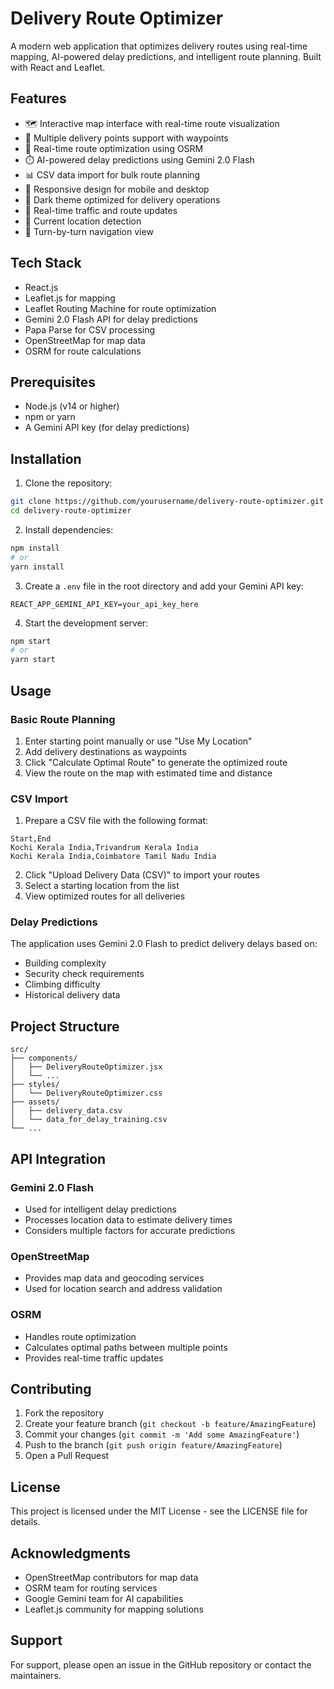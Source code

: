# Delivery Route Optimizer

A modern web application that optimizes delivery routes using real-time mapping, AI-powered delay predictions, and intelligent route planning. Built with React and Leaflet.

## Features

- 🗺️ Interactive map interface with real-time route visualization
- 📍 Multiple delivery points support with waypoints
- 🚗 Real-time route optimization using OSRM
- ⏱️ AI-powered delay predictions using Gemini 2.0 Flash
- 📊 CSV data import for bulk route planning
- 📱 Responsive design for mobile and desktop
- 🌙 Dark theme optimized for delivery operations
- 🔄 Real-time traffic and route updates
- 📍 Current location detection
- 🎯 Turn-by-turn navigation view

## Tech Stack

- React.js
- Leaflet.js for mapping
- Leaflet Routing Machine for route optimization
- Gemini 2.0 Flash API for delay predictions
- Papa Parse for CSV processing
- OpenStreetMap for map data
- OSRM for route calculations

## Prerequisites

- Node.js (v14 or higher)
- npm or yarn
- A Gemini API key (for delay predictions)

## Installation

1. Clone the repository:

```bash
git clone https://github.com/yourusername/delivery-route-optimizer.git
cd delivery-route-optimizer
```

2. Install dependencies:

```bash
npm install
# or
yarn install
```

3. Create a `.env` file in the root directory and add your Gemini API key:

```env
REACT_APP_GEMINI_API_KEY=your_api_key_here
```

4. Start the development server:

```bash
npm start
# or
yarn start
```

## Usage

### Basic Route Planning

1. Enter starting point manually or use "Use My Location"
2. Add delivery destinations as waypoints
3. Click "Calculate Optimal Route" to generate the optimized route
4. View the route on the map with estimated time and distance

### CSV Import

1. Prepare a CSV file with the following format:

```csv
Start,End
Kochi Kerala India,Trivandrum Kerala India
Kochi Kerala India,Coimbatore Tamil Nadu India
```

2. Click "Upload Delivery Data (CSV)" to import your routes
3. Select a starting location from the list
4. View optimized routes for all deliveries

### Delay Predictions

The application uses Gemini 2.0 Flash to predict delivery delays based on:

- Building complexity
- Security check requirements
- Climbing difficulty
- Historical delivery data

## Project Structure

```
src/
├── components/
│   ├── DeliveryRouteOptimizer.jsx
│   └── ...
├── styles/
│   └── DeliveryRouteOptimizer.css
├── assets/
│   ├── delivery_data.csv
│   └── data_for_delay_training.csv
└── ...
```

## API Integration

### Gemini 2.0 Flash

- Used for intelligent delay predictions
- Processes location data to estimate delivery times
- Considers multiple factors for accurate predictions

### OpenStreetMap

- Provides map data and geocoding services
- Used for location search and address validation

### OSRM

- Handles route optimization
- Calculates optimal paths between multiple points
- Provides real-time traffic updates

## Contributing

1. Fork the repository
2. Create your feature branch (`git checkout -b feature/AmazingFeature`)
3. Commit your changes (`git commit -m 'Add some AmazingFeature'`)
4. Push to the branch (`git push origin feature/AmazingFeature`)
5. Open a Pull Request

## License

This project is licensed under the MIT License - see the LICENSE file for details.

## Acknowledgments

- OpenStreetMap contributors for map data
- OSRM team for routing services
- Google Gemini team for AI capabilities
- Leaflet.js community for mapping solutions

## Support

For support, please open an issue in the GitHub repository or contact the maintainers.
